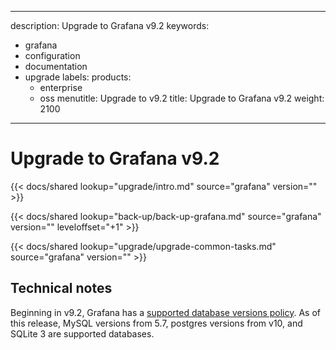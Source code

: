 -----

description: Upgrade to Grafana v9.2
keywords:

- grafana
- configuration
- documentation
- upgrade
  labels:
  products:
  - enterprise
  - oss
    menutitle: Upgrade to v9.2
    title: Upgrade to Grafana v9.2
    weight: 2100

-----

# Upgrade to Grafana v9.2

{{\< docs/shared lookup="upgrade/intro.md" source="grafana" version="<GRAFANA VERSION>" \>}}

{{\< docs/shared lookup="back-up/back-up-grafana.md" source="grafana" version="<GRAFANA VERSION>" leveloffset="+1" \>}}

{{\< docs/shared lookup="upgrade/upgrade-common-tasks.md" source="grafana" version="<GRAFANA VERSION>" \>}}

## Technical notes

Beginning in v9.2, Grafana has a [supported database versions policy](../../setup-grafana/installation/#supported-databases). As of this release, MySQL versions from 5.7, postgres versions from v10, and SQLite 3 are supported databases.
